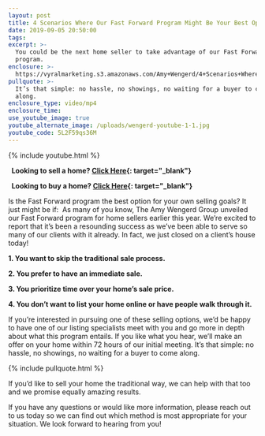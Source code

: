 ```yaml
---
layout: post
title: 4 Scenarios Where Our Fast Forward Program Might Be Your Best Option
date: 2019-09-05 20:50:00
tags:
excerpt: >-
  You could be the next home seller to take advantage of our Fast Forward
  program.
enclosure: >-
  https://vyralmarketing.s3.amazonaws.com/Amy+Wengerd/4+Scenarios+Where+Our+Fast+Forward+Program+Might+Be+Your+Best+Option.mp4
pullquote: >-
  It’s that simple: no hassle, no showings, no waiting for a buyer to come
  along.
enclosure_type: video/mp4
enclosure_time:
use_youtube_image: true
youtube_alternate_image: /uploads/wengerd-youtube-1-1.jpg
youtube_code: 5L2F59qs36M
---
```


{% include youtube.html %}

**&nbsp; Looking to sell a home? [Click Here](https://www.epropertywatch.com/homeownerPage/x4w8Ojzn){: target="_blank"}**

**&nbsp; Looking to buy a home? [Click Here](https://www.amysguarantee.com/search){: target="_blank"}**

Is the Fast Forward program the best option for your own selling goals? It just might be if: &nbsp;As many of you know, The Amy Wengerd Group unveiled our Fast Forward program for home sellers earlier this year. We’re excited to report that it’s been a resounding success as we’ve been able to serve so many of our clients with it already. In fact, we just closed on a client’s house today\!&nbsp;

**1\. You want to skip the traditional sale process.&nbsp;**

**2\. You prefer to have an immediate sale.&nbsp;**

**3\. You prioritize time over your home’s sale price.&nbsp;**

**4\. You don’t want to list your home online or have people walk through it.&nbsp;**

If you’re interested in pursuing one of these selling options, we’d be happy to have one of our listing specialists meet with you and go more in depth about what this program entails. If you like what you hear, we’ll make an offer on your home within 72 hours of our initial meeting. It’s that simple: no hassle, no showings, no waiting for a buyer to come along.&nbsp;

{% include pullquote.html %}

If you’d like to sell your home the traditional way, we can help with that too and we promise equally amazing results.&nbsp;

If you have any questions or would like more information, please reach out to us today so we can find out which method is most appropriate for your situation. We look forward to hearing from you\!&nbsp;<br>&nbsp;